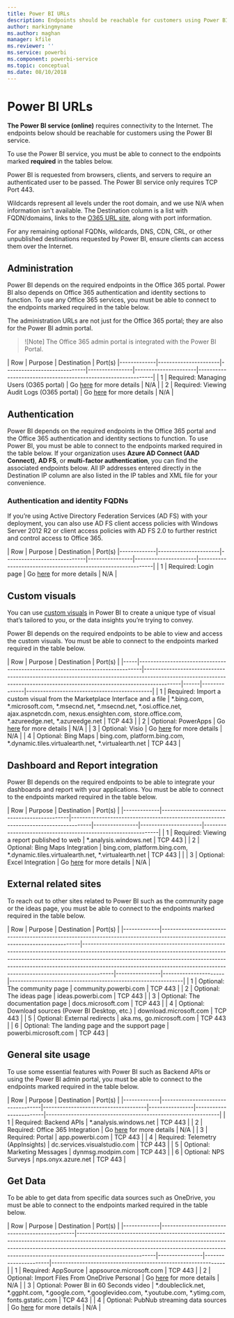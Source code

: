 ```yaml
---
title: Power BI URLs
description: Endpoints should be reachable for customers using Power BI
author: markingmyname
ms.author: maghan
manager: kfile
ms.reviewer: ''
ms.service: powerbi
ms.component: powerbi-service
ms.topic: conceptual
ms.date: 08/10/2018
---
```


# Power BI URLs

**The Power BI service (online)** requires connectivity to the Internet. The endpoints below should be reachable for customers using the Power BI service.

To use the Power BI service, you must be able to connect to the endpoints marked **required** in the tables below.

Power BI is requested from browsers, clients, and servers to require an authenticated user to be passed. The Power BI service only requires TCP Port 443.

Wildcards represent all levels under the root domain, and we use N/A when information isn't available. The Destination column is a list with FQDN/domains, links to the [O365 URL site](https://support.office.com/article/office-365-urls-and-ip-address-ranges-8548a211-3fe7-47cb-abb1-355ea5aa88a2?ui=en-US&rs=en-US&ad=US#bkmk_portal-identity), along with port information.

For any remaining optional FQDNs, wildcards, DNS, CDN, CRL, or other unpublished destinations requested by Power BI, ensure clients can access them over the Internet.

## Administration

Power BI depends on the required endpoints in the Office 365 portal. Power BI also depends on Office 365 authentication and identity sections to function. To use any Office 365 services, you must be able to connect to the endpoints marked required in the table below.

The administration URLs are not just for the Office 365 portal; they are also for the Power BI admin portal.

>![Note]
>The Office 365 admin portal is integrated with the Power BI Portal.

|     Row     |     Purpose     |     Destination     |       Port(s)
|-------------|----------------------|-----------------------------|----------------|----------------------|--------------------------------------------------------------|
| 1 | Required: Managing Users (O365 portal) | Go [here](https://support.office.com/article/Office-365-URLs-and-IP-address-ranges-8548a211-3fe7-47cb-abb1-355ea5aa88a2#bkmk_portal-identity) for more details | N/A |
| 2 | Required: Viewing Audit Logs (O365 portal) | Go [here](https://support.office.com/article/Office-365-URLs-and-IP-address-ranges-8548a211-3fe7-47cb-abb1-355ea5aa88a2#bkmk_portal-identity) for more details | N/A |

## Authentication

Power BI depends on the required endpoints in the Office 365 portal and the Office 365 authentication and identity sections to function. To use Power BI, you must be able to connect to the endpoints marked required in the table below. If your organization uses **Azure AD Connect (AAD Connect)**, **AD FS**, or **multi-factor authentication**, you can find the associated endpoints below. All IP addresses entered directly in the Destination IP column are also listed in the IP tables and XML file for your convenience.

### Authentication and identity FQDNs
If you’re using Active Directory Federation Services (AD FS) with your deployment, you can also use AD FS client access policies with Windows Server 2012 R2 or client access policies with AD FS 2.0 to further restrict and control access to Office 365.

|     Row     |     Purpose     |     Destination     |       Port(s)
|-------------|----------------------|-----------------------------|----------------|----------------------|--------------------------------------------------------------|
| 1 | Required: Login page | Go [here](https://support.office.com/article/Office-365-URLs-and-IP-address-ranges-8548a211-3fe7-47cb-abb1-355ea5aa88a2#bkmk_identity) for more details | N/A |

## Custom visuals

You can use [custom visuals](power-bi-custom-visuals.md) in Power BI to create a unique type of visual that’s tailored to you, or the data insights you’re trying to convey.

Power BI depends on the required endpoints to be able to view and access the custom visuals. You must be able to connect to the endpoints marked required in the table below.

| Row | Purpose | Destination | Port(s) |
|-----|-------------------------------------------------------------------------------|-------------------------------------------------------------------------------------------------------------------------------------------------------------------------|------|--------------|---------------------------------------------|
| 1 | Required: Import a custom visual from the Marketplace Interface and a file | *.bing.com, *.microsoft.com, *.msecnd.net, *.msecnd.net,  *.osi.office.net, ajax.aspnetcdn.com, nexus.ensighten.com, store.office.com, *.azureedge.net, *.azureedge.net | TCP 443 |
| 2 | Optional: PowerApps | Go [here](https://docs.microsoft.com/powerapps/maker/canvas-apps/limits-and-config#required-services) for more details | N/A |
| 3 | Optional: Visio | Go [here](https://support.office.com/article/Office-365-URLs-and-IP-address-ranges-8548a211-3fe7-47cb-abb1-355ea5aa88a2#bkmk_officeonline) for more details | N/A |
| 4 | Optional: Bing Maps | bing.com, platform.bing.com, *.dynamic.tiles.virtualearth.net, *.virtualearth.net | TCP 443 |

## Dashboard and Report integration

Power BI depends on the required endpoints to be able to integrate your dashboards and report with your applications. You must be able to connect to the endpoints marked required in the table below.

|     Row     |     Purpose     |     Destination     |       Port(s)     |
|-------------|---------------------------------------------|-------------------------------------------------------------------------------------|----------------|----------------------|--------------------------------------------------------------|
| 1 | Required: Viewing a report published to web | *.analysis.windows.net | TCP 443 |
| 2 | Optional: Bing Maps Integration | bing.com, platform.bing.com, *.dynamic.tiles.virtualearth.net, *.virtualearth.net | TCP 443 | |
| 3 | Optional: Excel Integration | Go [here](https://support.office.com/article/Office-365-URLs-and-IP-address-ranges-8548a211-3fe7-47cb-abb1-355ea5aa88a2#bkmk_officeonline) for more details | N/A |

## External related sites

To reach out to other sites related to Power BI such as the community page or the ideas page, you must be able to connect to the endpoints marked required in the table below.

|     Row     |     Purpose     |     Destination     |       Port(s)     |
|-------------|-------------------------------------------------------------------------------------------------------------------------------|-----------------------------------------------------------------------------------------------------------------------------------------------------------------------------------------------------------------------------------------------------------------------------------------------------------------------------------|----------------|----------------------|--------------------------------------------------------------|
| 1 | Optional: The community page  |  community.powerbi.com | TCP 443 |
| 2 | Optional: The ideas page | ideas.powerbi.com | TCP 443 |
| 3 | Optional: The documentation page | docs.microsoft.com | TCP 443 |
| 4 | Optional: Download sources (Power BI Desktop, etc.) | download.microsoft.com | TCP 443 |
| 5 | Optional: External redirects | aka.ms, go.microsoft.com  | TCP 443 |
| 6 | Optional: The landing page and the support page | powerbi.microsoft.com | TCP 443 |

## General site usage

To use some essential features with Power BI such as Backend APIs or using the Power BI admin portal, you must be able to connect to the endpoints marked required in the table below.

|     Row     |       Purpose     |       Destination     |       Port(s)     |
|-------------|-----------------------------------|-------------------------------------|----------------|------------------------|--------------------------------------------------------------|
| 1 | Required: Backend APIs | *.analysis.windows.net | TCP 443 |
| 2 | Required: Office 365 Integration | Go [here](https://support.office.com/article/Office-365-URLs-and-IP-address-ranges-8548a211-3fe7-47cb-abb1-355ea5aa88a2#bkmk_portal-identity) for more details | N/A |
| 3 | Required: Portal | app.powerbi.com | TCP 443 |
| 4 | Required: Telemetry (AppInsights) | dc.services.visualstudio.com | TCP 443 |
| 5 | Optional: Marketing Messages  | dynmsg.modpim.com | TCP 443 |
| 6 | Optional: NPS Surveys  | nps.onyx.azure.net | TCP 443 |

## Get Data

To be able to get data from specific data sources such as OneDrive, you must be able to connect to the endpoints marked required in the table below.

|     Row     |     Purpose     |     Destination     |       Port(s)     |
|-------------|-----------------------------------------------|----------------------------------------------------------------------------------------------------------------------------------------------------------------------------------------------------------------------------------------------------------------------|----------------|----------------------|--------------------------------------------------------------|
| 1 | Required: AppSource | appsource.microsoft.com | TCP 443 |
| 2 | Optional: Import Files From OneDrive Personal | Go [here](https://support.office.com/en-ie/article/required-urls-and-ports-for-onedrive-ce15d2cc-52ef-42cd-b738-d9c6f9b03f3a) for more details | N/A |
| 3 | Optional: Power BI in 60 Seconds video | *.doubleclick.net, *.ggpht.com, *.google.com, *.googlevideo.com, *.youtube.com, *.ytimg.com,  fonts.gstatic.com | TCP 443 |
| 4 | Optional: PubNub streaming data sources | Go [here](https://support.pubnub.com/support/solutions/articles/14000043522) for more details | N/A |